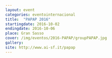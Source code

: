 ```yaml
---
layout: event
categories: eventointernacional
title:  "PAPAP 2016"
startingdate: 2016-10-02
endingdate: 2016-10-06
place: Gran Sasso
cover: /img/eventos/2016-PAPAP/groupPAPAP.jpg
gallery:
site: http://www.ai-sf.it/papap
---
```

